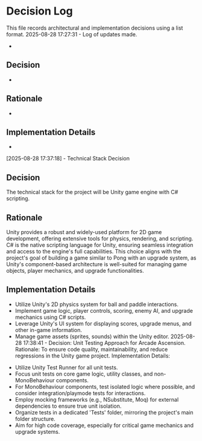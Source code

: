 # Decision Log

This file records architectural and implementation decisions using a list format.
2025-08-28 17:27:31 - Log of updates made.

*

## Decision

*

## Rationale

*

## Implementation Details

*
[2025-08-28 17:37:18] - Technical Stack Decision
## Decision
The technical stack for the project will be Unity game engine with C# scripting.

## Rationale
Unity provides a robust and widely-used platform for 2D game development, offering extensive tools for physics, rendering, and scripting. C# is the native scripting language for Unity, ensuring seamless integration and access to the engine's full capabilities. This choice aligns with the project's goal of building a game similar to Pong with an upgrade system, as Unity's component-based architecture is well-suited for managing game objects, player mechanics, and upgrade functionalities.

## Implementation Details
*   Utilize Unity's 2D physics system for ball and paddle interactions.
*   Implement game logic, player controls, scoring, enemy AI, and upgrade mechanics using C# scripts.
*   Leverage Unity's UI system for displaying scores, upgrade menus, and other in-game information.
*   Manage game assets (sprites, sounds) within the Unity editor.
2025-08-28 17:38:41 - Decision: Unit Testing Approach for Arcade Ascension.
Rationale: To ensure code quality, maintainability, and reduce regressions in the Unity game project.
Implementation Details:
- Utilize Unity Test Runner for all unit tests.
- Focus unit tests on core game logic, utility classes, and non-MonoBehaviour components.
- For MonoBehaviour components, test isolated logic where possible, and consider integration/playmode tests for interactions.
- Employ mocking frameworks (e.g., NSubstitute, Moq) for external dependencies to ensure true unit isolation.
- Organize tests in a dedicated 'Tests' folder, mirroring the project's main folder structure.
- Aim for high code coverage, especially for critical game mechanics and upgrade systems.